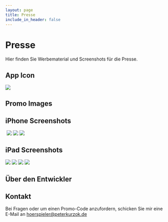 ```yaml
---
layout: page
title: Presse
include_in_header: false
---
```


# Presse

Hier finden Sie Werbematerial und Screenshots für die Presse.

## App Icon

![](/assets/appicon.png)  

## Promo Images

## iPhone Screenshots


![![](/assets/store-screenshots/iPhone/01.png)](/assets/store-screenshots/iPhone/01.png)
![](/assets/store-screenshots/iPhone/02.png)
![](/assets/store-screenshots/iPhone/03.png)
![](/assets/store-screenshots/iPhone/04.png)

## iPad Screenshots

![](/assets/store-screenshots/iPad/01.png)
![](/assets/store-screenshots/iPad/02.png)
![](/assets/store-screenshots/iPad/03.png)
![](/assets/store-screenshots/iPad/04.png)

## Über den Entwickler



## Kontakt
Bei Fragen oder um einen Promo-Code anzufordern, schicken Sie mir eine E-Mail an [hoerspieler@peterkurzok.de](mailto:hoerspieler@peterkurzok.de)